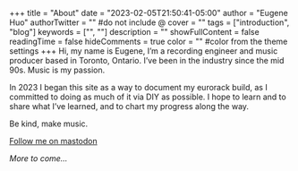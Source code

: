 +++
title = "About"
date = "2023-02-05T21:50:41-05:00"
author = "Eugene Huo"
authorTwitter = "" #do not include @
cover = ""
tags = ["introduction", "blog"]
keywords = ["", ""]
description = ""
showFullContent = false
readingTime = false
hideComments = true
color = "" #color from the theme settings
+++
Hi, my name is Eugene, I’m a recording engineer and music producer based in Toronto, Ontario. I’ve been in the industry since the mid 90s. Music is my passion.

In 2023 I began this site as a way to document my eurorack build, as I committed to doing as much of it via DIY as possible. I hope to learn and to share what I’ve learned, and to chart my progress along the way.

Be kind, make music.

[Follow me on mastodon](https://universeodon.com/@yougenius)

*More to come…*
